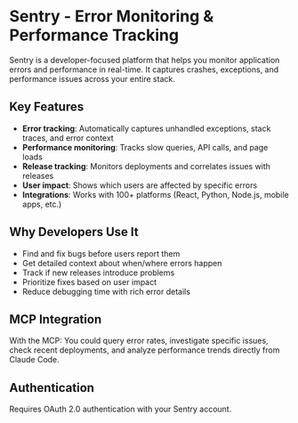 # Sentry - Error Monitoring & Performance Tracking

Sentry is a developer-focused platform that helps you monitor application errors and performance in real-time. It captures crashes, exceptions, and performance issues across your entire stack.

## Key Features
- **Error tracking**: Automatically captures unhandled exceptions, stack traces, and error context
- **Performance monitoring**: Tracks slow queries, API calls, and page loads
- **Release tracking**: Monitors deployments and correlates issues with releases
- **User impact**: Shows which users are affected by specific errors
- **Integrations**: Works with 100+ platforms (React, Python, Node.js, mobile apps, etc.)

## Why Developers Use It
- Find and fix bugs before users report them
- Get detailed context about when/where errors happen
- Track if new releases introduce problems
- Prioritize fixes based on user impact
- Reduce debugging time with rich error details

## MCP Integration
With the MCP: You could query error rates, investigate specific issues, check recent deployments, and analyze performance trends directly from Claude Code.

## Authentication
Requires OAuth 2.0 authentication with your Sentry account.